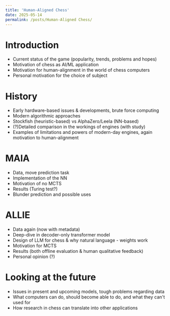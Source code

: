 ```yaml
---
title: 'Human-Aligned Chess'
date: 2025-05-14
permalink: /posts/Human-Aligned Chess/
---
```


Introduction
===========

- Current status of the game (popularity, trends, problems and hopes)
- Motivation of chess as AI/ML application
- Motivation for human-alignment in the world of chess computers
- Personal motivation for the choice of subject

History
==========

- Early hardware-based issues & developments, brute force computing
- Modern algorithmic approaches
- Stockfish (heuristic-based) vs AlphaZero/Leela (NN-based)
- (?)Detailed comparison in the workings of engines (with study)
- Examples of limitations and powers of modern-day engines, again motivation to human-alignment

MAIA
==========

- Data, move prediction task
- Implementation of the NN
- Motivation of no MCTS
- Results (Turing test?)
- Blunder prediction and possible uses

ALLIE
==========

- Data again (now with metadata)
- Deep-dive in decoder-only transformer model
- Design of LLM for chess & why natural language - weights work
- Motivation for MCTS
- Results (both offline evaluation & human qualitative feedback)
- Personal opinion (?)

Looking at the future
==========

- Issues in present and upcoming models, tough problems regarding data
- What computers can do, should become able to do, and what they can't used for
- How research in chess can translate into other applications
